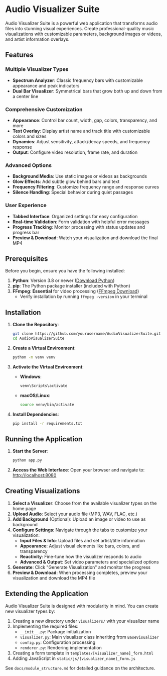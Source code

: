 # Audio Visualizer Suite

Audio Visualizer Suite is a powerful web application that transforms audio files into stunning visual experiences. Create professional-quality music visualizations with customizable parameters, background images or videos, and artist information overlays.

## Features

### Multiple Visualizer Types
* **Spectrum Analyzer**: Classic frequency bars with customizable appearance and peak indicators
* **Dual Bar Visualizer**: Symmetrical bars that grow both up and down from a center line

### Comprehensive Customization
* **Appearance**: Control bar count, width, gap, colors, transparency, and more
* **Text Overlay**: Display artist name and track title with customizable colors and sizes
* **Dynamics**: Adjust sensitivity, attack/decay speeds, and frequency response
* **Output**: Configure video resolution, frame rate, and duration

### Advanced Options
* **Background Media**: Use static images or videos as backgrounds
* **Glow Effects**: Add subtle glow behind bars and text
* **Frequency Filtering**: Customize frequency range and response curves
* **Silence Handling**: Special behavior during quiet passages

### User Experience
* **Tabbed Interface**: Organized settings for easy configuration
* **Real-time Validation**: Form validation with helpful error messages
* **Progress Tracking**: Monitor processing with status updates and progress bar
* **Preview & Download**: Watch your visualization and download the final MP4

## Prerequisites

Before you begin, ensure you have the following installed:

1. **Python**: Version 3.8 or newer ([Download Python](https://www.python.org/downloads/))
2. **pip**: The Python package installer (included with Python)
3. **FFmpeg**: **Essential** for video processing ([FFmpeg Download](https://ffmpeg.org/download.html))
   * Verify installation by running `ffmpeg -version` in your terminal

## Installation

1. **Clone the Repository**:
   ```bash
   git clone https://github.com/yourusername/AudioVisualizerSuite.git
   cd AudioVisualizerSuite
   ```

2. **Create a Virtual Environment**:
   ```bash
   python -m venv venv
   ```

3. **Activate the Virtual Environment**:
   * **Windows**:
     ```bash
     venv\Scripts\activate
     ```
   * **macOS/Linux**:
     ```bash
     source venv/bin/activate
     ```

4. **Install Dependencies**:
   ```bash
   pip install -r requirements.txt
   ```

## Running the Application

1. **Start the Server**:
   ```bash
   python app.py
   ```

2. **Access the Web Interface**:
   Open your browser and navigate to:
   [http://localhost:8080](http://localhost:8080)

## Creating Visualizations

1. **Select a Visualizer**: Choose from the available visualizer types on the home page
2. **Upload Audio**: Select your audio file (MP3, WAV, FLAC, etc.)
3. **Add Background** (Optional): Upload an image or video to use as background
4. **Configure Settings**: Navigate through the tabs to customize your visualization:
   * **Input Files & Info**: Upload files and set artist/title information
   * **Appearance**: Adjust visual elements like bars, colors, and transparency
   * **Reactivity**: Fine-tune how the visualizer responds to audio
   * **Advanced & Output**: Set video parameters and specialized options
5. **Generate**: Click "Generate Visualization" and monitor the progress
6. **Preview & Download**: When processing completes, preview your visualization and download the MP4 file

## Extending the Application

Audio Visualizer Suite is designed with modularity in mind. You can create new visualizer types by:

1. Creating a new directory under `visualizers/` with your visualizer name
2. Implementing the required files:
   * `__init__.py`: Package initialization
   * `visualizer.py`: Main visualizer class inheriting from `BaseVisualizer`
   * `config.py`: Configuration processing
   * `renderer.py`: Rendering implementation
3. Creating a form template in `templates/[visualizer_name]_form.html`
4. Adding JavaScript in `static/js/[visualizer_name]_form.js`

See `docs/module_structure.md` for detailed guidance on the architecture.

